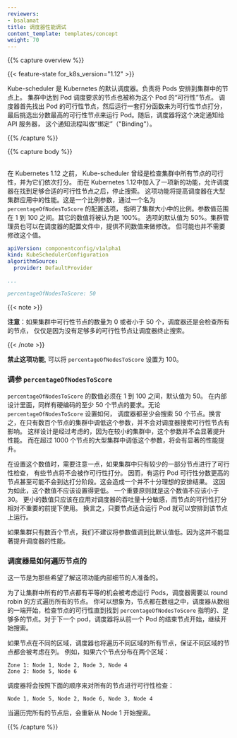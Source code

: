 ```yaml
---
reviewers:
- bsalamat
title: 调度器性能调试
content_template: templates/concept
weight: 70
---
```


<!-- ---
reviewers:
- bsalamat
title: Scheduler Performance Tuning
content_template: templates/concept
weight: 70
--- -->

{{% capture overview %}}

{{< feature-state for_k8s_version="1.12" >}}

<!-- Kube-scheduler is the Kubernetes default scheduler. It is responsible for
placement of Pods on Nodes in a cluster. Nodes in a cluster that meet the
scheduling requirements of a Pod are called "feasible" Nodes for the Pod. The
scheduler finds feasible Nodes for a Pod and then runs a set of functions to
score the feasible Nodes and picks a Node with the highest score among the
feasible ones to run the Pod. The scheduler then notifies the API server about this
decision in a process called "Binding". -->

Kube-scheduler 是 Kubernetes 的默认调度器。负责将 Pods 安排到集群中的节点上。
集群中达到 Pod 调度要求的节点也被称为这个 Pod 的“可行性”节点。
调度器首先找出 Pod 的可行性节点，然后运行一套打分函数来为可行性节点打分，
最后挑选出分数最高的可行性节点来运行 Pod。随后，调度器将这个决定通知给 API 服务器，
这个通知流程叫做“绑定”（"Binding"）。

{{% /capture %}}

{{% capture body %}}

<!-- ## Percentage of Nodes to Score -->
##

<!-- Before Kubernetes 1.12, Kube-scheduler used to check the feasibility of all the
nodes in a cluster and then scored the feasible ones. Kubernetes 1.12 has a new
feature that allows the scheduler to stop looking for more feasible nodes once
it finds a certain number of them. This improves the scheduler's performance in
large clusters. The number is specified as a percentage of the cluster size and
is controlled by a configuration option called `percentageOfNodesToScore`. The
range should be between 1 and 100. Other values are considered as 100%. The
default value of this option is 50%. A cluster administrator can change this value by providing a
different value in the scheduler configuration. However, it may not be necessary to change this value. -->

在 Kubernetes 1.12 之前， Kube-scheduler 曾经是检查集群中所有节点的可行性，并为它们依次打分。
而在 Kubernetes 1.12中加入了一项新的功能，允许调度器在找到足够合适的可行性节点之后，停止搜索。
这项功能将提高调度器在大型集群应用中的性能。这是一个比例参数，通过一个名为 `percentageOfNodesToScore` 的配置选项，
指明了集群大小中的比例。参数值范围在 1 到 100 之间。其它的数值将被认为是 100%。
选项的默认值为 50%。集群管理员也可以在调度器的配置文件中，提供不同数值来做修改。
但可能也并不需要修改这个值。

```yaml
apiVersion: componentconfig/v1alpha1
kind: KubeSchedulerConfiguration
algorithmSource:
  provider: DefaultProvider

...

percentageOfNodesToScore: 50
```

{{< note >}}

<!-- **Note**: In clusters with zero or less than 50 feasible nodes, the
scheduler still checks all the nodes, simply because there are not enough
feasible nodes to stop the scheduler's search early. -->

**注意**：如果集群中可行性节点的数量为 0 或者小于 50 个，调度器还是会检查所有的节点，
仅仅是因为没有足够多的可行性节点让调度器终止搜索。

{{< /note >}}



<!-- **To disable this feature**, you can set `percentageOfNodesToScore` to 100. -->
**禁止这项功能**, 可以将 `percentageOfNodesToScore` 设置为 100。

<!-- ### Tuning percentageOfNodesToScore -->
### 调参 `percentageOfNodesToScore`

<!-- `percentageOfNodesToScore` must be a value between 1 and 100
with the default value of 50. There is also a hardcoded minimum value of 50
nodes which is applied internally. The scheduler tries to find at
least 50 nodes regardless of the value of `percentageOfNodesToScore`. This means
that changing this option to lower values in clusters with several hundred nodes
will not have much impact on the number of feasible nodes that the scheduler
tries to find. This is intentional as this option is unlikely to improve
performance noticeably in smaller clusters. In large clusters with over a 1000
nodes setting this value to lower numbers may show a noticeable performance
improvement. -->

`percentageOfNodesToScore` 的数值必须在 1 到 100 之间，默认值为 50。
在内部设计里面，同样有硬编码的至少 50 个节点的要求。无论 `percentageOfNodesToScore` 设置如何，
调度器都至少会搜索 50 个节点。换言之，在只有数百个节点的集群中调低这个参数，并不会对调度器搜索可行性节点有影响。
这样设计是经过考虑的，因为在较小的集群中，这个参数并不会显著提升性能。
而在超过 1000 个节点的大型集群中调低这个参数，将会有显著的性能提升。

<!-- An important note to consider when setting this value is that when a smaller
number of nodes in a cluster are checked for feasibility, some nodes are not
sent to be scored for a given Pod. As a result, a Node which could possibly
score a higher value for running the given Pod might not even be passed to the
scoring phase. This would result in a less than ideal placement of the Pod. For
this reason, the value should not be set to very low percentages. A general rule
of thumb is to never set the value to anything lower than 30. Lower values
should be used only when the scheduler's throughput is critical for your
application and the score of nodes is not important. In other words, you prefer
to run the Pod on any Node as long as it is feasible. -->

在设置这个数值时，需要注意一点，如果集群中只有较少的一部分节点进行了可行性检查，
有些节点将不会被作可行性打分。
因而，有运行 Pod 可行性分数更高的节点甚至可能不会到达打分阶段。这会造成一个并不十分理想的安排结果。
这因为如此，这个数值不应该设置得更低。
一个重要原则就是这个数值不应该小于 30。
更小的数值只应该在应用对调度器的吞吐量十分敏感，而节点的可行性打分相对不重要的前提下使用。
换言之，只要节点适合运行 Pod 就可以安排到该节点上运行。

<!-- It is not recommended to lower this value from its default if your cluster has
only several hundred Nodes. It is unlikely to improve the scheduler's
performance significantly. -->

如果集群只有数百个节点，我们不建议将参数值调到比默认值低。因为这并不能显著提升调度器的性能。

<!-- ### How the scheduler iterates over Nodes -->
### 调度器是如何遍历节点的

<!-- This section is intended for those who want to understand the internal details
of this feature. -->

这一节是为那些希望了解这项功能内部细节的人准备的。

<!-- In order to give all the Nodes in a cluster a fair chance of being considered
for running Pods, the scheduler iterates over the nodes in a round robin
fashion. You can imagine that Nodes are in an array. The scheduler starts from
the start of the array and checks feasibility of the nodes until it finds enough
Nodes as specified by `percentageOfNodesToScore`. For the next Pod, the
scheduler continues from the point in the Node array that it stopped at when checking
feasibility of Nodes for the previous Pod. -->

为了让集群中所有的节点都有平等的机会被考虑运行 Pods，调度器需要以 round robin 的方式遍历所有的节点。
你可以想象为，节点都在数组之中，调度器从数组的一端开始，检查节点的可行性直到找到 `percentageOfNodesToScore`
指明的、足够多的节点。对于下一个 pod，调度器将从前一个 Pod 的结束节点开始，继续开始搜索。

<!-- If Nodes are in multiple zones, the scheduler iterates over Nodes in various
zones to ensure that Nodes from different zones are considered in the
feasibility checks. As an example, consider six nodes in two zones: -->

如果节点在不同的区域，调度器也将遍历不同区域的所有节点，保证不同区域的节点都会被考虑在列。
例如，如果六个节点分布在两个区域：

```
Zone 1: Node 1, Node 2, Node 3, Node 4
Zone 2: Node 5, Node 6
```

<!-- The Scheduler evaluates feasibility of the nodes in this order: -->

调度器将会按照下面的顺序来对所有的节点进行可行性检查：

```
Node 1, Node 5, Node 2, Node 6, Node 3, Node 4
```

<!-- After going over all the Nodes, it goes back to Node 1. -->

当遍历完所有的节点后，会重新从 Node 1 开始搜索。

{{% /capture %}}

